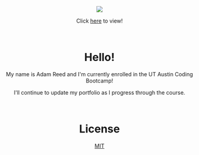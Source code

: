 
<p align='center'>
<img src='https://user-images.githubusercontent.com/79331471/117556898-6472d500-b033-11eb-9a5f-7a4bf91b4eed.png'/>
</p>

<p align='center'> Click <a href="https://ouchkick.github.io/AdamsPortfolio/">here</a> to view!</p>
<br>

<h1 align='center'>Hello!</h1>

<p align='center'>My name is Adam Reed and I'm currently enrolled in the UT Austin Coding Bootcamp!
<br>
<p align='center'>I'll continue to update my portfolio as I progress through the course.
</p>



<br>





<h1 align='center'>License</h1>
<p align='center'>
<a href="https://choosealicense.com/licenses/mit/">MIT</a>

</p>


